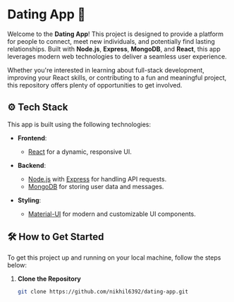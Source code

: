 # Dating App 👫

Welcome to the **Dating App**! This project is designed to provide a platform for people to connect, meet new individuals, and potentially find lasting relationships. Built with **Node.js**, **Express**, **MongoDB**, and **React**, this app leverages modern web technologies to deliver a seamless user experience.

Whether you're interested in learning about full-stack development, improving your React skills, or contributing to a fun and meaningful project, this repository offers plenty of opportunities to get involved.

## ⚙️ **Tech Stack**

This app is built using the following technologies:

- **Frontend**:  
  - [React](https://reactjs.org/) for a dynamic, responsive UI.  

- **Backend**:  
  - [Node.js](https://nodejs.org/) with [Express](https://expressjs.com/) for handling API requests.  
  - [MongoDB](https://www.mongodb.com/) for storing user data and messages.  


- **Styling**:  
  - [Material-UI](https://mui.com/) for modern and customizable UI components.
## 🛠️ **How to Get Started**

To get this project up and running on your local machine, follow the steps below:

1. **Clone the Repository**
   ```bash
   git clone https://github.com/nikhil6392/dating-app.git


